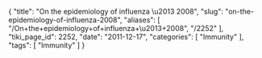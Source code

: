 {
    "title": "On the epidemiology of influenza \u2013 2008",
    "slug": "on-the-epidemiology-of-influenza-2008",
    "aliases": [
        "/On+the+epidemiology+of+influenza+\u2013+2008",
        "/2252"
    ],
    "tiki_page_id": 2252,
    "date": "2011-12-17",
    "categories": [
        "Immunity"
    ],
    "tags": [
        "Immunity"
    ]
}